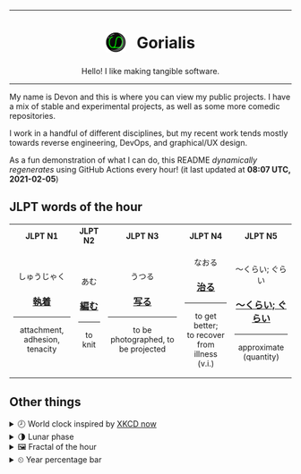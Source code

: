 ***

<h1 align="center">
<sub>
    <img src="readme/resources/avatar.png" height="36">
</sub>
&nbsp;
Gorialis
</h1>
<p align="center">
Hello! I like making tangible software.
</p>

***

My name is Devon and this is where you can view my public projects. I have a mix of stable and experimental projects, as well as some more comedic repositories.

I work in a handful of different disciplines, but my recent work tends mostly towards reverse engineering, DevOps, and graphical/UX design.

As a fun demonstration of what I can do, this README *dynamically regenerates* using GitHub Actions every hour! (it last updated at **08:07 UTC, 2021-02-05**)

<h2>JLPT words of the hour</h2>
<table>
    <tr>
        <th>JLPT N1</th>
        <th>JLPT N2</th>
        <th>JLPT N3</th>
        <th>JLPT N4</th>
        <th>JLPT N5</th>
    </tr>
    <tr>
        <td>
            <p align="center">しゅうじゃく</p>
            <h3 align="center"><b><a href="https://jisho.org/search/%E5%9F%B7%E7%9D%80">執着</a></b></h3>
            <hr>
            <p align="center">attachment,<wbr> adhesion,<wbr> tenacity</p>
        </td>
        <td>
            <p align="center">あむ</p>
            <h3 align="center"><b><a href="https://jisho.org/search/%E7%B7%A8%E3%82%80">編む</a></b></h3>
            <hr>
            <p align="center">to knit</p>
        </td>
        <td>
            <p align="center">うつる</p>
            <h3 align="center"><b><a href="https://jisho.org/search/%E5%86%99%E3%82%8B">写る</a></b></h3>
            <hr>
            <p align="center">to be photographed,<wbr> to be projected</p>
        </td>
        <td>
            <p align="center">なおる</p>
            <h3 align="center"><b><a href="https://jisho.org/search/%E6%B2%BB%E3%82%8B">治る</a></b></h3>
            <hr>
            <p align="center">to get better;<br> to recover from illness (v.i.)</p>
        </td>
        <td>
            <p align="center">～くらい; ぐらい</p>
            <h3 align="center"><b><a href="https://jisho.org/search/%EF%BD%9E%E3%81%8F%E3%82%89%E3%81%84%3B%20%E3%81%90%E3%82%89%E3%81%84">～くらい; ぐらい</a></b></h3>
            <hr>
            <p align="center">approximate (quantity)</p>
        </td>
    </tr>
</table>

<h2>Other things</h2>
<details>
<summary>🕗  World clock inspired by <a href="https://xkcd.com/now">XKCD now</a></summary>

> <img src="generated/now.png" width="512">

</details>
<details>
<summary>🌗 Lunar phase</summary>

The moon is approximately 80.37% through its phase (Last Quarter).

</details>
<details>
<summary>&#x1f5bc; Fractal of the hour</summary>

> <img src="generated/fractal.png" width="512">

</details>
<details>
<summary>&#x23f2; Year percentage bar</summary>
<pre><code>2021 [█▁▁▁▁▁▁▁▁▁▁▁▁▁▁▁▁▁▁▁] 9.68%</code></pre>
</details>
